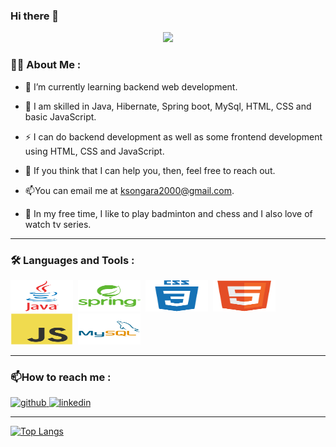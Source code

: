 ### Hi there 👋

<div id="header" align="center">
  <img src="https://media.giphy.com/media/M9gbBd9nbDrOTu1Mqx/giphy.gif" width="100"/>
</div>

### :woman_technologist: About Me :
- :telescope: I’m currently learning backend web development.

- :seedling: I am skilled in Java, Hibernate, Spring boot, MySql, HTML, CSS and basic JavaScript.

- :zap: I can do backend development as well as some frontend development using HTML, CSS and JavaScript.

- :seedling: If you think that I can help you, then, feel free to reach out.

- :mailbox:You can email me at ksongara2000@gmail.com.

- :telescope: In my free time, I like to play badminton and chess and I also love of watch tv series.

---

### :hammer_and_wrench: Languages and Tools :

<div>
  <img src="https://github.com/devicons/devicon/blob/master/icons/java/java-original-wordmark.svg" title="Java" alt="Java" width="100" height="50"/>&nbsp;
  <img src="https://github.com/devicons/devicon/blob/master/icons/spring/spring-original-wordmark.svg" title="Spring" alt="Spring" width="100" height="50"/>&nbsp;
  <img src="https://github.com/devicons/devicon/blob/master/icons/css3/css3-plain-wordmark.svg"  title="CSS3" alt="CSS" width="100" height="50"/>&nbsp;
  <img src="https://github.com/devicons/devicon/blob/master/icons/html5/html5-original.svg" title="HTML5" alt="HTML" width="100" height="50"/>&nbsp;
  <img src="https://github.com/devicons/devicon/blob/master/icons/javascript/javascript-original.svg" title="JavaScript" alt="JavaScript" width="100" height="50"/>&nbsp;
  <img src="https://github.com/devicons/devicon/blob/master/icons/mysql/mysql-original-wordmark.svg" title="MySQL"  alt="MySQL" width="100" height="50"/>&nbsp;
</div>

---
### :mailbox:How to reach me :

<a href="https://github.com/KratikaSongara">
<img src="https://camo.githubusercontent.com/b2d1ae072c968dbeaf2232f0e1071ae5a7b218b11caec1ae5c69c10ef370a3cc/68747470733a2f2f696d672e736869656c64732e696f2f62616467652f6769746875622d2532333234323932652e7376673f267374796c653d666f722d7468652d6261646765266c6f676f3d676974687562266c6f676f436f6c6f723d7768697465" alt="github" data-canonical-src="https://img.shields.io/badge/github-%2324292e.svg?&amp;style=for-the-badge&amp;logo=github&amp;logoColor=white" style="max-width: 100%;">
</a>
  <a href="https://www.linkedin.com/in/kratika-songara-168b4b158/" rel="nofollow">
    <img            src="https://camo.githubusercontent.com/5e3d78e5310a41c0667e07077cf93596229de398b154b83885dc068874ed5365/68747470733a2f2f696d672e736869656c64732e696f2f62616467652f6c696e6b6564696e2d2532333145373742352e7376673f267374796c653d666f722d7468652d6261646765266c6f676f3d6c696e6b6564696e266c6f676f436f6c6f723d7768697465" alt="linkedin" data- canonical-src="https://img.shields.io/badge/linkedin-%231E77B5.svg?&amp;style=for-the-badge&amp;logo=linkedin&amp;logoColor=white" style="max-width: 100%;">
</a>

</div>

---

[![Top Langs](https://github-readme-stats.vercel.app/api/top-langs/?username=KratikaSongara)](https://github.com/anuraghazra/github-readme-stats)

<!--
**KratikaSongara/KratikaSongara** is a ✨ _special_ ✨ repository because its `README.md` (this file) appears on your GitHub profile.

Here are some ideas to get you started:

- 🔭 I’m currently learning backend web development.
- 🌱 I am skilled in Java, Hibernate, Spring boot, MySql, HTML, CSS and basic JavaScript.
- 😄 I like to code and solve problems.
- 💬 If you think that I can help you, then, feel free to reach out.
- 📫 You can email me at ksongara2000@gmail.com.
- ⚡ In my free time, I like to play badminton and chess and I also love of watch tv series.
-->
